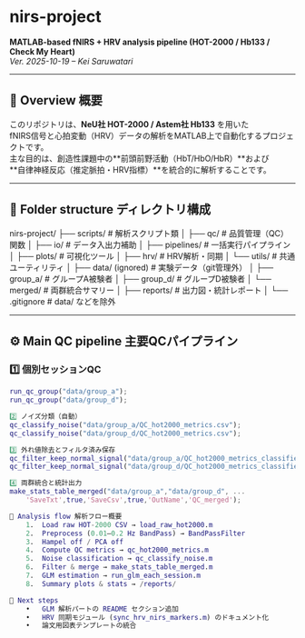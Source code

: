 # nirs-project  
**MATLAB-based fNIRS + HRV analysis pipeline (HOT-2000 / Hb133 / Check My Heart)**  
*Ver. 2025-10-19 – Kei Saruwatari*

---

## 📘 Overview 概要
このリポジトリは、**NeU社 HOT-2000 / Astem社 Hb133** を用いた  
fNIRS信号と心拍変動（HRV）データの解析をMATLAB上で自動化するプロジェクトです。  
主な目的は、創造性課題中の**前頭前野活動（HbT/HbO/HbR）**および  
**自律神経反応（推定脈拍・HRV指標）**を統合的に解析することです。

---

## 🧩 Folder structure ディレクトリ構成
nirs-project/
├── scripts/               # 解析スクリプト類
│   ├── qc/                # 品質管理（QC）関数
│   ├── io/                # データ入出力補助
│   ├── pipelines/         # 一括実行パイプライン
│   ├── plots/             # 可視化ツール
│   ├── hrv/               # HRV解析・同期
│   └── utils/             # 共通ユーティリティ
│
├── data/ (ignored)        # 実験データ（git管理外）
│   ├── group_a/           # グループA被験者
│   ├── group_d/           # グループD被験者
│   └── merged/            # 両群統合サマリー
│
├── reports/               # 出力図・統計レポート
│
└── .gitignore             # data/ などを除外

---

## ⚙️ Main QC pipeline 主要QCパイプライン

### 1️⃣ 個別セッションQC
```matlab
run_qc_group("data/group_a");
run_qc_group("data/group_d");

2️⃣ ノイズ分類（自動）
qc_classify_noise("data/group_a/QC_hot2000_metrics.csv");
qc_classify_noise("data/group_d/QC_hot2000_metrics.csv");

3️⃣ 外れ値除去とフィルタ済み保存
qc_filter_keep_normal_signal("data/group_a/QC_hot2000_metrics_classified.csv");
qc_filter_keep_normal_signal("data/group_d/QC_hot2000_metrics_classified.csv");

4️⃣ 両群統合と統計出力
make_stats_table_merged("data/group_a","data/group_d", ...
    'SaveTxt',true,'SaveCsv',true,'OutName','QC_merged');

🧠 Analysis flow 解析フロー概要
	1.	Load raw HOT-2000 CSV → load_raw_hot2000.m
	2.	Preprocess (0.01–0.2 Hz BandPass) → BandPassFilter
	3.	Hampel off / PCA off
	4.	Compute QC metrics → qc_hot2000_metrics.m
	5.	Noise classification → qc_classify_noise.m
	6.	Filter & merge → make_stats_table_merged.m
	7.	GLM estimation → run_glm_each_session.m
	8.	Summary plots & stats → /reports/

🚀 Next steps
	•	GLM 解析パートの README セクション追加
	•	HRV 同期モジュール (sync_hrv_nirs_markers.m) のドキュメント化
	•	論文用図表テンプレートの統合
